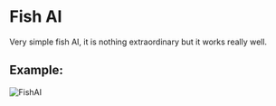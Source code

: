 # Fish AI

Very simple fish AI, it is nothing extraordinary but it works really well.

## Example:
![FishAI](Example.gif)